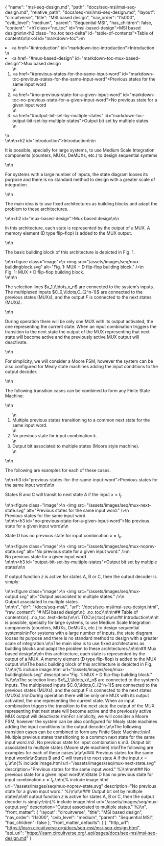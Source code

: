 {
  "name": "msi-seq-design.md",
  "path": "docs/seq-msi/msi-seq-design.md",
  "relative_path": "docs/seq-msi/msi-seq-design.md",
  "layout": "circuitverse",
  "title": "MSI based design",
  "nav_order": "l1s000",
  "cvib_level": "medium",
  "parent": "Sequential MSI",
  "has_children": false,
  "content": "<h1 class=\"no_toc\" id=\"msi-based-design\">MSI based design</h1>\n\n<h2 class=\"no_toc text-delta\" id=\"table-of-contents\">Table of contents</h2>\n\n<ol id=\"markdown-toc\">\n  <li><a href=\"#introduction\" id=\"markdown-toc-introduction\">Introduction</a></li>\n  <li><a href=\"#mux-based-design\" id=\"markdown-toc-mux-based-design\">Mux based design</a>    <ol>\n      <li><a href=\"#previous-states-for-the-same-input-word\" id=\"markdown-toc-previous-states-for-the-same-input-word\">Previous states for the same input word</a></li>\n      <li><a href=\"#no-previous-state-for-a-given-input-word\" id=\"markdown-toc-no-previous-state-for-a-given-input-word\">No previous state for a given input word</a></li>\n      <li><a href=\"#output-bit-set-by-multiple-states\" id=\"markdown-toc-output-bit-set-by-multiple-states\">Output bit set by multiple states</a></li>\n    </ol>\n  </li>\n</ol>\n\n<h2 id=\"introduction\">Introduction</h2>\n\n<p>It is possible, specially for large systems, to use Medium Scale Integration components (counters, MUXs, DeMUXs, etc.) to design sequential systems</p>\n\n<p>For systems with a large number of inputs, the state diagram looses its purpose and there is no standard method to design with a greater scale of integration.</p>\n\n<p>The main idea is to use fixed architectures as building blocks and adapt the problem to these architectures.</p>\n\n<h2 id=\"mux-based-design\">Mux based design</h2>\n\n<p>In this architecture, each state is represented by the output of a MUX. A memory element (D type flip-flop) is added to the MUX output.</p>\n\n<p>The basic building block of this architecture is depicted in Fig. 1.</p>\n\n<figure class=\"image\">\n  <img src=\"/assets/images/seq/mux-buildingblock.svg\" alt=\"Fig. 1: MUX + D flip-flop building block.\" />\n  <figcaption>Fig. 1: MUX + D flip-flop building block.</figcaption>\n</figure>\n\n<p>The selection lines $x_1,\\ldots,x_n$ are connected to the system’s inputs. The multiplexed inputs $C_0,\\ldots,C_{2^n-1}$ are connected to the previous states (MUXs), and the output $F$ is connected to the next states (MUXs).</p>\n\n<p>During operation there will be only one MUX with its output activated, the one representing the current state. When an input combination triggers the transition to the next state the output of the MUX representing that next state will become active and the previously active MUX output will deactivate.</p>\n\n<p>For simplicity, we will consider a Moore FSM, however the system can be also configured for Mealy state machines adding the input conditions to the output decoder.</p>\n\n<p>The following transition cases can be combined to form any Finite State Machine:</p>\n\n<ol>\n  <li>Multiple previous states transitioning to a common next state for the same input word.</li>\n  <li>No previous state for input combination $k$.</li>\n  <li>Output bit associated to multiple states (Moore style machine).</li>\n</ol>\n\n<p>The following are examples for each of these cases.</p>\n\n<h3 id=\"previous-states-for-the-same-input-word\">Previous states for the same input word</h3>\n\n<p>States B and C will transit to next state A if the input $x=I_j$.</p>\n\n<figure class=\"image\">\n  <img src=\"/assets/images/seq/mux-next-state.svg\" alt=\"Previous states for the same input word.\" />\n  <figcaption>Previous states for the same input word.</figcaption>\n</figure>\n\n<h3 id=\"no-previous-state-for-a-given-input-word\">No previous state for a given input word</h3>\n\n<p>State D has no previous state for input combination $x=I_k$.</p>\n\n<figure class=\"image\">\n  <img src=\"/assets/images/seq/mux-noprev-state.svg\" alt=\"No previous state for a given input word.\" />\n  <figcaption>No previous state for a given input word.</figcaption>\n</figure>\n\n<h3 id=\"output-bit-set-by-multiple-states\">Output bit set by multiple states</h3>\n\n<p>If output function $z$ is active for states A, B or C, then the output decoder is simply:</p>\n\n<figure class=\"image\">\n  <img src=\"/assets/images/seq/mux-output.svg\" alt=\"Output associated to multiple states.\" />\n  <figcaption>Output associated to multiple states.</figcaption>\n</figure>\n\n",
  "dir": "/docs/seq-msi/",
  "url": "/docs/seq-msi/msi-seq-design.html",
  "raw_content": "# MSI based design\n{: .no_toc}\n\n\n## Table of contents\n{: .no_toc .text-delta}\n\n1. TOC\n{:toc}\n\n\n## Introduction\n\nIt is possible, specially for large systems, to use Medium Scale Integration components (counters, MUXs, DeMUXs, etc.) to design sequential systems\n\nFor systems with a large number of inputs, the state diagram looses its purpose and there is no standard method to design with a greater scale of integration.\n\nThe main idea is to use fixed architectures as building blocks and adapt the problem to these architectures.\n\n\n## Mux based design\n\nIn this architecture, each state is represented by the output of a MUX. A memory element (D type flip-flop) is added to the MUX output.\n\nThe basic building block of this architecture is depicted in Fig. 1.\n\n{% include image.html url=\"/assets/images/seq/mux-buildingblock.svg\" description=\"Fig. 1: MUX + D flip-flop building block.\" %}\n\nThe selection lines $x\\_1,\\ldots,x\\_n$ are connected to the system's inputs. The multiplexed inputs $C_0,\\ldots,C_{2^n-1}$ are connected to the previous states (MUXs), and the output $F$ is connected to the next states (MUXs).\n\nDuring operation there will be only one MUX with its output activated, the one representing the current state. When an input combination triggers the transition to the next state the output of the MUX representing that next state will become active and the previously active MUX output will deactivate.\n\nFor simplicity, we will consider a Moore FSM, however the system can be also configured for Mealy state machines adding the input conditions to the output decoder.\n\nThe following transition cases can be combined to form any Finite State Machine:\n\n1.  Multiple previous states transitioning to a common next state for the same input word.\n2.  No previous state for input combination $k$.\n3.  Output bit associated to multiple states (Moore style machine).\n\nThe following are examples for each of these cases.\n\n\n### Previous states for the same input word\n\nStates B and C will transit to next state A if the input $x=I_j$.\n\n{% include image.html url=\"/assets/images/seq/mux-next-state.svg\" description=\"Previous states for the same input word.\" %}\n\n\n### No previous state for a given input word\n\nState D has no previous state for input combination $x=I_k$.\n\n{% include image.html url=\"/assets/images/seq/mux-noprev-state.svg\" description=\"No previous state for a given input word.\" %}\n\n\n### Output bit set by multiple states\n\nIf output function $z$ is active for states A, B or C, then the output decoder is simply:\n\n{% include image.html url=\"/assets/images/seq/mux-output.svg\" description=\"Output associated to multiple states.\" %}\n",
  "front_matter": {
    "layout": "circuitverse",
    "title": "MSI based design",
    "nav_order": "l1s000",
    "cvib_level": "medium",
    "parent": "Sequential MSI",
    "has_children": false
  },
  "front_matter_defaults": {
  },
  "http_url": "https://learn.circuitverse.org/docs/seq-msi/msi-seq-design.html",
  "api_url": "https://learn.circuitverse.org/_api/pages/docs/seq-msi/msi-seq-design.md"
}
